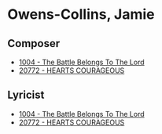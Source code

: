 # Owens-Collins, Jamie

## Composer

- [1004 - The Battle Belongs To The Lord](/hymns/1004.md)
- [20772 - HEARTS COURAGEOUS](/hymns/20772.md)

## Lyricist

- [1004 - The Battle Belongs To The Lord](/hymns/1004.md)
- [20772 - HEARTS COURAGEOUS](/hymns/20772.md)

